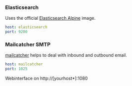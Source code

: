
### Elasticsearch
Uses the official [Elasticsearch Alpine](https://hub.docker.com/_/elasticsearch) image.
```yml
host: elasticsearch
port: 9200
```

### Mailcatcher SMTP
[mailcatcher](https://rubygems.org/gems/mailcatcher/) helps to deal with inbound and outbound email.
```yml
host: mailcatcher
port: 1025
```

Webinterface on http://[yourhost*]:1080